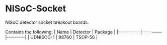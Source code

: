 # NISoC-Socket

NISoC detector socket breakout boards.

Contains the following:
| Name      | Detector | Package |
|-----------|----------|---------|
| UDNISOC-1 | 98760    | TSOP-56 |
